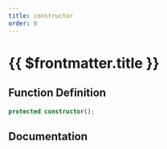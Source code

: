 ```yaml
---
title: constructor
order: 0
---
```


# {{ $frontmatter.title }}

## Function Definition

```ts
protected constructor();
```

## Documentation

<!--@include: ./parts/constructor.md-->
